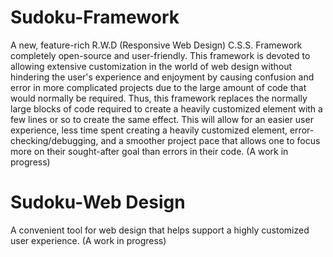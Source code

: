 # Sudoku-Framework
  A new, feature-rich R.W.D (Responsive Web Design) C.S.S. Framework completely open-source and user-friendly. This framework is devoted to allowing extensive customization in the world of web design without hindering the user's experience and enjoyment by causing confusion and error in more complicated projects due to the large amount of code that would normally be required. Thus, this framework replaces the normally large blocks of code required to create a heavily customized element with a few lines or so to create the same effect. This will allow for an easier user experience, less time spent creating a heavily customized element, error-checking/debugging, and a smoother project pace that allows one to focus more on their sought-after goal than errors in their code.
  (A work in progress)

# Sudoku-Web Design
  A convenient tool for web design that helps support a highly customized user experience.
  (A work in progress)
